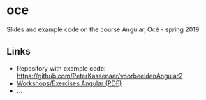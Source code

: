 # oce
Slides and example code on the course Angular, Océ - spring 2019

## Links
- Repository with example code: https://github.com/PeterKassenaar/voorbeeldenAngular2
- [Workshops/Exercises Angular (PDF)](./Workshops%20Angular%20-%20Oce.pdf)
- ...
